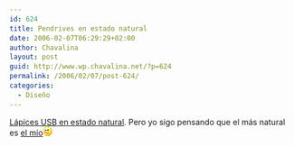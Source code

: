 ```yaml
---
id: 624
title: Pendrives en estado natural
date: 2006-02-07T06:29:29+02:00
author: Chavalina
layout: post
guid: http://www.wp.chavalina.net/?p=624
permalink: /2006/02/07/post-624/
categories:
  - Diseño
---
```

<a href="http://www.criteriondg.info/wordpress/archives/2006/02/07/lapices-usb-con-estilo-y-ii/" target="_blank">L&aacute;pices <acronym title="Universal Serial Bus">USB</acronym> en estado natural</a>. Pero yo sigo pensando que el m&aacute;s natural es <a href="http://chavalina.net/comentar.php?idpost=238&#038;q=pendrive" target="_blank">el m&iacute;o</a>![emo](/imagenes/emoticonos/guino.gif)